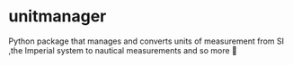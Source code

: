 # unitmanager
Python package that manages and converts units of measurement from SI ,the Imperial system to nautical measurements and so more 📐
